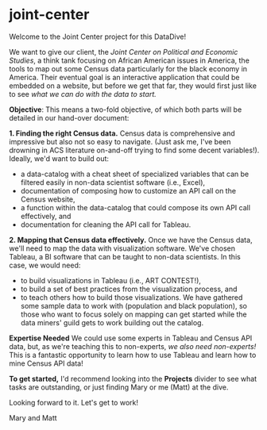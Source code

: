 # joint-center

Welcome to the Joint Center project for this DataDive!

We want to give our client, the *Joint Center on Political and Economic Studies*, a think tank focusing on African American issues in America, the tools to map out some Census data particularly for the black economy in America. Their eventual goal is an interactive application that could be embedded on a website, but before we get that far, they would first just like to see *what we can do with the data to start.*

**Objective**: This means a two-fold objective, of which both parts will be detailed in our hand-over document:

**1. Finding the right Census data.**
Census data is comprehensive and impressive but also not so easy to navigate. (Just ask me, I've been drowning in ACS literature on-and-off trying to find some decent variables!). Ideally, we'd want to build out:
- a data-catalog with a cheat sheet of specialized variables that can be filtered easily in non-data scientist software (i.e., Excel), 
- documentation of composing how to customize an API call on the Census website,
- a function within the data-catalog that could compose its own API call effectively, and
- documentation for cleaning the API call for Tableau.

**2. Mapping that Census data effectively.**
Once we have the Census data, we'll need to map the data with visualization software. We've chosen Tableau, a BI software that can be taught to non-data scientists. In this case, we would need:
- to build visualizations in Tableau (i.e., ART CONTEST!),
- to build a set of best practices from the visualization process, and
- to teach others how to build those visualizations.
We have gathered some sample data to work with (population and black population), so those who want to focus solely on mapping can get started while the data miners' guild gets to work building out the catalog.

**Expertise Needed** We could use some experts in Tableau and Census API data, but, as we're teaching this to non-experts, *we also need non-experts!* This is a fantastic opportunity to learn how to use Tableau and learn how to mine Census API data!

**To get started,** I'd recommend looking into the **Projects** divider to see what tasks are outstanding, or just finding Mary or me (Matt) at the dive.

Looking forward to it. Let's get to work!

Mary and Matt
